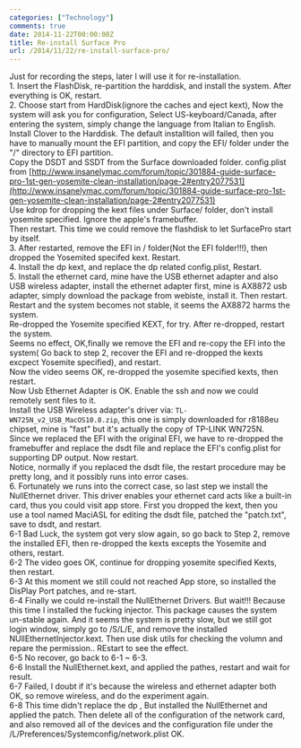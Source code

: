 ```yaml
---
categories: ["Technology"]
comments: true
date: 2014-11-22T00:00:00Z
title: Re-install Surface Pro
url: /2014/11/22/re-install-surface-pro/
---
```


Just for recording the steps, later I will use it for re-installation.     
1\. Insert the FlashDisk, re-partition the harddisk, and install the system. After everything is OK, restart.    
2\. Choose start from HardDisk(ignore the caches and eject kext), Now the system will ask you for configuration, Select US-keyboard/Canada, after entering the system, simply change the language from Italian to English.    
Install Clover to the Harddisk. The default installtion will failed, then you have to manually mount the EFI partition, and copy the EFI/ folder under the "/" directory to EFI partition.   
Copy the DSDT and SSDT from the Surface downloaded folder. config.plist from [http://www.insanelymac.com/forum/topic/301884-guide-surface-pro-1st-gen-yosemite-clean-installation/page-2#entry2077531](http://www.insanelymac.com/forum/topic/301884-guide-surface-pro-1st-gen-yosemite-clean-installation/page-2#entry2077531)    
Use kdrop for dropping the kext files under Surface/ folder, don't install yosemite specified. Ignore the apple's framebuffer.      
 Then restart. This time we could remove the flashdisk to let SurfacePro start by itself.    
3\. After restarted, remove the EFI in / folder(Not the EFI folder!!!), then dropped the Yosemited specifed kext. Restart.    
4\. Install the dp kext, and replace the dp related config.plist, Restart.     
5\. Install the ethernet card, mine have the USB ethernet adapter and also USB wireless adapter, install the ethernet adapter first, mine is AX8872 usb adapter, simply download the package from webiste, install it. Then restart.         
Restart and the system becomes not stable, it seems the AX8872 harms the system.     
Re-dropped the Yosemite specified KEXT, for try. After re-dropped, restart the system.    
Seems no effect, OK,finally we remove the EFI and re-copy the EFI into the system( Go back to step 2, recover the EFI and re-dropped the kexts excpect Yosemite specified), and restart.      
Now the video seems OK, re-dropped the yosemite specified kexts, then restart.      
Now Usb Ethernet Adapter is OK. Enable the ssh and now we could remotely sent files to it.      
Install the USB Wireless adapter's driver via: `TL-WN725N_v2_USB_MacOS10.8.zip`, this one is simply downloaded for r8188eu chipset, mine is "fast" but it's actually the copy of TP-LINK WN725N.     
Since we replaced the EFI with the original EFI, we have to re-dropped the framebuffer and replace the dsdt file and replace the EFI's config.plist for supporting DP output. Now restart.     
Notice, normally if you replaced the dsdt file, the restart procedure may be pretty long, and it possibly runs into error cases.   
6\. Fortunately we runs into the correct case, so last step we install the NullEthernet driver.  This driver enables your ethernet card acts like a built-in card, thus you could visit app store.   First you dropped the kext, then you use a tool named MaciASL for editing the dsdt file, patched the "patch.txt", save to dsdt, and restart.      
6-1 Bad Luck, the system got very slow again, so go back to Step 2, remove the installed EFI, then re-dropped the kexts excepts the Yosemite and others, restart.     
6-2 The video goes OK, continue for dropping yosemite specified Kexts, then restart.    
6-3 At this moment we still could not reached App store, so installed the DisPlay Port  patches, and re-start.    
6-4 Finally we could re-install the NullEthernet Drivers.  But wait!!! Because this time I installed the fucking injector. This package causes the system un-stable again. And it seems the system is pretty slow, but we still got login window, simply go to /S/L/E, and remove the installed NUllEthernetInjector.kext. Then use disk utils for checking the volumn and repare the permission.. REstart to see the effect.    
6-5 No recover, go back to 6-1 ~ 6-3.    
6-6 Install the NullEthernet.kext, and applied the pathes, restart and wait for result.    
6-7 Failed, I doubt if it's because the wireless and ethernet adapter both OK, so remove wireless, and do the experiment again.     
6-8 This time didn't replace the dp , But installed the NullEthernet and applied the patch. Then delete all of the configuration of the network card, and also removed all of the devices and the configuration file under the /L/Preferences/Systemconfig/network.plist     OK.   
